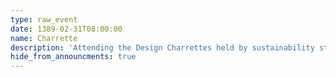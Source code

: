 ```yaml
---
type: raw_event
date: 1389-02-31T08:00:00
name: Charrette
description: 'Attending the Design Charrettes held by sustainability students'
hide_from_announcments: true
---
```

